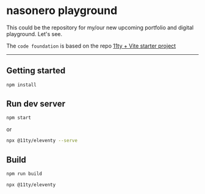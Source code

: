 # nasonero playground

This could be the repository for my/our new upcoming portfolio and digital playground. Let's see. 

The `code foundation` is based on the repo [11ty + Vite starter project](https://github.com/matthiasott/eleventy-plus-vite)

----

## Getting started

```sh
npm install
```

## Run dev server

```sh
npm start
````

or

```sh
npx @11ty/eleventy --serve
````


## Build

```sh
npm run build
````

```sh
npx @11ty/eleventy
```
